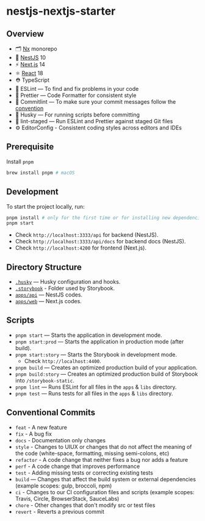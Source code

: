 # nestjs-nextjs-starter

## Overview

- 🗂 [Nx](https://nx.dev/) monorepo
- 🚀 [NestJS](https://nestjs.com/) 10
- ⚡️ [Next.js](https://nextjs.org/) 14
- ⚛️ [React](https://beta.reactjs.org/) 18
- ⛑ TypeScript
- 📏 ESLint — To find and fix problems in your code
- 💖 Prettier — Code Formatter for consistent style
- 🚓 Commitlint — To make sure your commit messages follow the [convention](https://github.com/conventional-changelog/commitlint/tree/master/%40commitlint/config-conventional)
- 🐶 Husky — For running scripts before committing
- 🚫 lint-staged — Run ESLint and Prettier against staged Git files
- ⚙️ EditorConfig - Consistent coding styles across editors and IDEs

## Prerequisite

Install `pnpm`

```bash
brew install pnpm # macOS
```

## Development

To start the project locally, run:

```bash
pnpm install # only for the first time or for installing new dependencies
pnpm start
```

- Check `http://localhost:3333/api` for backend (NestJS).
- Check `http://localhost:3333/api/docs` for backend docs (NestJS).
- Check `http://localhost:4200` for frontend (Next.js).

## Directory Structure

- [`.husky`](.husky) — Husky configuration and hooks.
- [`.storybook`](.storybook) - Folder used by Storybook.
- [`apps/api`](./apps/api) — NestJS codes.
- [`apps/web`](./apps/web) — Next.js codes.

## Scripts

- `pnpm start` — Starts the application in development mode.
- `pnpm start:prod` — Starts the application in production mode (after build).
- `pnpm start:story` — Starts the Storybook in development mode.
  - Check `http://localhost:4400`.
- `pnpm build` — Creates an optimized production build of your application.
- `pnpm build:story` — Creates an optimized production build of Storybook into `/storybook-static`.
- `pnpm lint` — Runs ESLint for all files in the `apps` & `libs` directory.
- `pnpm test` — Runs tests for all files in the `apps` & `libs` directory.

## Conventional Commits

- `feat` - A new feature
- `fix` - A bug fix
- `docs` - Documentation only changes
- `style` - Changes to UIUX or changes that do not affect the meaning of the code (white-space, formatting, missing semi-colons, etc)
- `refactor` - A code change that neither fixes a bug nor adds a feature
- `perf` - A code change that improves performance
- `test` - Adding missing tests or correcting existing tests
- `build` — Changes that affect the build system or external dependencies (example scopes: gulp, broccoli, npm)
- `ci` - Changes to our CI configuration files and scripts (example scopes: Travis, Circle, BrowserStack, SauceLabs)
- `chore` - Other changes that don't modify src or test files
- `revert` - Reverts a previous commit
